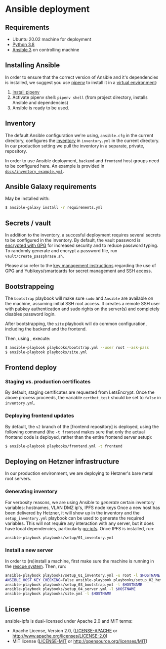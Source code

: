# Ansible deployment

## Requirements
* Ubuntu 20.02 machine for deployment
* [Python 3.8](https://www.python.org/downloads/)
* [Ansible 3](https://docs.ansible.com/ansible/2.8/installation_guide/intro_installation.html) on controlling machine

## Installing Ansible
In order to ensure that the correct version of Ansible and it's dependencies is installed, we suggest you use [pipenv](https://pipenv.pypa.io/en/latest/) to install it in a [virtual environment](https://virtualenv.pypa.io/en/latest/):

1. [Install pipenv](https://pipenv.pypa.io/en/latest/#install-pipenv-today)
2. Activate pipenv shell: `pipenv shell` (from project directory, installs Ansible and dependencies)
3. Ansible is ready to be used.

## Inventory
The default Ansible configuration we're using, `ansible.cfg` in the current directory, configures the [inventory](https://docs.ansible.com/ansible/2.8/user_guide/intro_inventory.html) in `inventory.yml` in the current directory. In our production setting we pull the inventory in a separate, private, repository.

In order to use Ansible deployment, `backend` and `frontend` host groups need to be configured here. An example is provided in [`docs/inventory_example.yml`](docs/inventory_example.yml).

## Ansible Galaxy requirements
May be installed with:
```sh
$ ansible-galaxy install -r requirements.yml
```

## Secrets / vault
In addition to the inventory, a succesful deployment requires several secrets to be configured in the inventory. By default, the vault password is [encrypted with GPG](https://medium.com/@towo/wrapping-ansible-vault-with-gpg-b107b0e7a5e8) for increased security and to reduce password typing. To randomly generate and encrypt a password file, run `vault/create_passphrase.sh`.

Please also refer to the [key management instructions](KEY_MANAGEMENT.md) regarding the use of GPG and Yubikeys/smartcards for secret management and SSH access.

## Bootstrappeing
The `bootstrap` playbook will make sure `sudo` and `Ansible` are available on the machine, assuming initial SSH root access. It creates a remote SSH user with pubkey authentication and sudo rights on the server(s) and completely disables password login.

After bootstrapping, the `site` playbook will do common configuration, including the backend and the frontend.

Then, using , execute:
```sh
$ ansible-playbook playbooks/bootstrap.yml --user root --ask-pass
$ ansible-playbook playbooks/site.yml
```

## Frontend deploy

### Staging vs. production certificates
By default, staging certificates are requested from LetsEncrypt. Once the above process proceeds, the variable `certbot_test` should be set to `false` in `inventory.yml`.

### Deploying frontend updates
By default, the `v2` branch of the [frontend repository] is deployed, using the following command (the `-t frontend` makes sure that only the actual frontend code is deployed, rather than the entire frontend server setup):

```sh
$ ansible-playbook playbooks/frontend.yml -t frontend
```

## Deploying on Hetzner infrastructure
In our production environment, we are deploying to Hetzner's bare metal root servers.

### Generating inventory
For verbosity reasons, we are using Ansible to *generate* certain inventory variables: hostnames, VLAN DMZ ip's, IPFS node keys
Once a new host has been delivered by Hetzner, it will show up in the inventory and the `setup_inventory.yml` playbook can be used to generate the required variables. This will not require any interaction with any server, but it does have local dependencies, particularly [go-ipfs](https://dist.ipfs.io/#go-ipfs). Once IPFS is installed, run:

```sh
ansible-playbook playbooks/setup/01_inventory.yml
```

### Install a new server
In order to (re)install a machine, first make sure the machine is running in the [rescue system](https://docs.hetzner.com/robot/dedicated-server/troubleshooting/hetzner-rescue-system/). Then, run:

```sh
ansible-playbook playbooks/setup_01_inventory.yml -u root -l $HOSTNAME
ANSIBLE_HOST_KEY_CHECKING=False ansible-playbook playbooks/setup_02_hetzner.yml -l $HOSTNAME
ansible-playbook playbooks/setup_03_bootstrap.yml -l $HOSTNAME
ansible-playbook playbooks/setup_04_server.yml -l $HOSTNAME
ansible-playbook playbooks/site.yml -l $HOSTNAME
```

## License
ansible-ipfs is dual-licensed under Apache 2.0 and MIT terms:

- Apache License, Version 2.0, ([LICENSE-APACHE](https://github.com/ipfs-search/ansible-ipfs/blob/main/LICENSE-APACHE) or http://www.apache.org/licenses/LICENSE-2.0)
- MIT license ([LICENSE-MIT](https://github.com/ipfs-search/ansible-ipfs/blob/main/LICENSE-MIT) or http://opensource.org/licenses/MIT)

